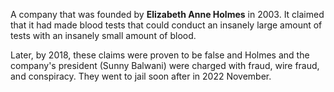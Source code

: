 A company that was founded by **Elizabeth Anne Holmes** in 2003. It claimed that it had made blood tests that could conduct an insanely large amount of tests with an insanely small amount of blood. 

Later, by 2018, these claims were proven to be false and Holmes and the company's president (Sunny Balwani) were charged with fraud, wire fraud, and conspiracy. They went to jail soon after in 2022 November. 